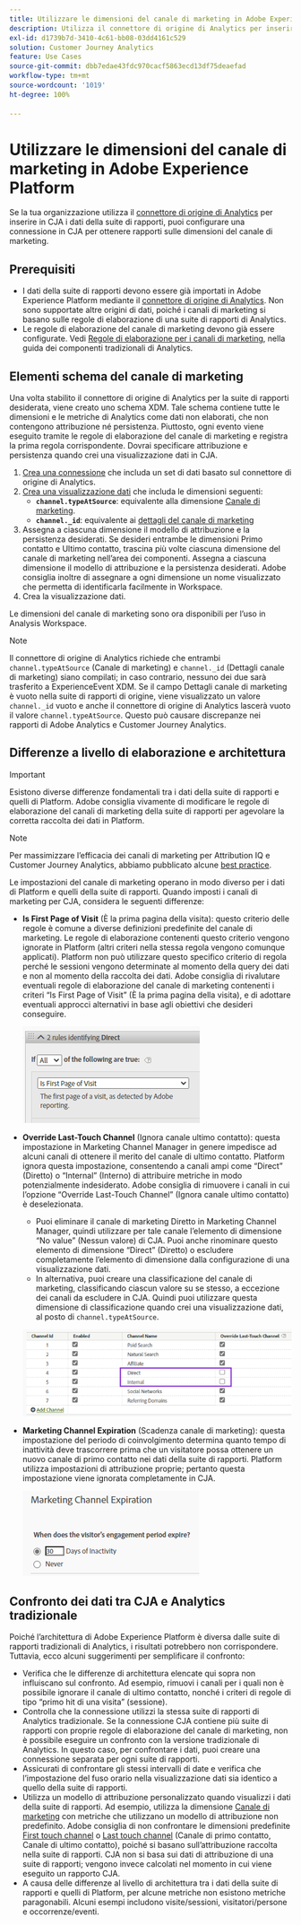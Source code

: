 ```yaml
---
title: Utilizzare le dimensioni del canale di marketing in Adobe Experience Platform
description: Utilizza il connettore di origine di Analytics per inserire regole di elaborazione del canale di marketing in Adobe Experience Platform.
exl-id: d1739b7d-3410-4c61-bb08-03dd4161c529
solution: Customer Journey Analytics
feature: Use Cases
source-git-commit: dbb7edae43fdc970cacf5863ecd13df75deaefad
workflow-type: tm+mt
source-wordcount: '1019'
ht-degree: 100%

---
```


# Utilizzare le dimensioni del canale di marketing in Adobe Experience Platform

Se la tua organizzazione utilizza il [connettore di origine di Analytics](https://experienceleague.adobe.com/docs/experience-platform/sources/connectors/adobe-applications/analytics.html?lang=it) per inserire in CJA i dati della suite di rapporti, puoi configurare una connessione in CJA per ottenere rapporti sulle dimensioni del canale di marketing.

## Prerequisiti

* I dati della suite di rapporti devono essere già importati in Adobe Experience Platform mediante il [connettore di origine di Analytics](https://experienceleague.adobe.com/docs/experience-platform/sources/connectors/adobe-applications/analytics.html). Non sono supportate altre origini di dati, poiché i canali di marketing si basano sulle regole di elaborazione di una suite di rapporti di Analytics.
* Le regole di elaborazione del canale di marketing devono già essere configurate. Vedi [Regole di elaborazione per i canali di marketing](https://experienceleague.adobe.com/docs/analytics/components/marketing-channels/c-rules.html?lang=it), nella guida dei componenti tradizionali di Analytics.

## Elementi schema del canale di marketing

Una volta stabilito il connettore di origine di Analytics per la suite di rapporti desiderata, viene creato uno schema XDM. Tale schema contiene tutte le dimensioni e le metriche di Analytics come dati non elaborati, che non contengono attribuzione né persistenza. Piuttosto, ogni evento viene eseguito tramite le regole di elaborazione del canale di marketing e registra la prima regola corrispondente. Dovrai specificare attribuzione e persistenza quando crei una visualizzazione dati in CJA.

1. [Crea una connessione](/help/connections/create-connection.md) che includa un set di dati basato sul connettore di origine di Analytics.
2. [Crea una visualizzazione dati](/help/data-views/create-dataview.md) che includa le dimensioni seguenti:
   * **`channel.typeAtSource`**: equivalente alla dimensione [Canale di marketing](https://experienceleague.adobe.com/docs/analytics/components/dimensions/marketing-channel.html?lang=it).
   * **`channel._id`**: equivalente ai [dettagli del canale di marketing](https://experienceleague.adobe.com/docs/analytics/components/dimensions/marketing-detail.html?lang=it)
3. Assegna a ciascuna dimensione il modello di attribuzione e la persistenza desiderati. Se desideri entrambe le dimensioni Primo contatto e Ultimo contatto, trascina più volte ciascuna dimensione del canale di marketing nell’area dei componenti. Assegna a ciascuna dimensione il modello di attribuzione e la persistenza desiderati. Adobe consiglia inoltre di assegnare a ogni dimensione un nome visualizzato che permetta di identificarla facilmente in Workspace.
4. Crea la visualizzazione dati.

Le dimensioni del canale di marketing sono ora disponibili per l’uso in Analysis Workspace.

>[!NOTE]
>
> Il connettore di origine di Analytics richiede che entrambi `channel.typeAtSource` (Canale di marketing) e `channel._id` (Dettagli canale di marketing) siano compilati; in caso contrario, nessuno dei due sarà trasferito a ExperienceEvent XDM. Se il campo Dettagli canale di marketing è vuoto nella suite di rapporti di origine, viene visualizzato un valore `channel._id` vuoto e anche il connettore di origine di Analytics lascerà vuoto il valore `channel.typeAtSource`. Questo può causare discrepanze nei rapporti di Adobe Analytics e Customer Journey Analytics.

## Differenze a livello di elaborazione e architettura

>[!IMPORTANT]
>
>Esistono diverse differenze fondamentali tra i dati della suite di rapporti e quelli di Platform. Adobe consiglia vivamente di modificare le regole di elaborazione del canali di marketing della suite di rapporti per agevolare la corretta raccolta dei dati in Platform.

>[!NOTE]
>
>Per massimizzare l’efficacia dei canali di marketing per Attribution IQ e Customer Journey Analytics, abbiamo pubblicato alcune [best practice](https://experienceleague.adobe.com/docs/analytics/components/marketing-channels/mchannel-best-practices.html?lang=it).

Le impostazioni del canale di marketing operano in modo diverso per i dati di Platform e quelli della suite di rapporti. Quando imposti i canali di marketing per CJA, considera le seguenti differenze:

* **Is First Page of Visit** (È la prima pagina della visita): questo criterio delle regole è comune a diverse definizioni predefinite del canale di marketing. Le regole di elaborazione contenenti questo criterio vengono ignorate in Platform (altri criteri nella stessa regola vengono comunque applicati). Platform non può utilizzare questo specifico criterio di regola perché le sessioni vengono determinate al momento della query dei dati e non al momento della raccolta dei dati. Adobe consiglia di rivalutare eventuali regole di elaborazione del canale di marketing contenenti i criteri “Is First Page of Visit” (È la prima pagina della visita), e di adottare eventuali approcci alternativi in base agli obiettivi che desideri conseguire.

   ![Prima pagina della visita](../assets/first-page-of-visit.png)

* **Override Last-Touch Channel** (Ignora canale ultimo contatto): questa impostazione in Marketing Channel Manager in genere impedisce ad alcuni canali di ottenere il merito del canale di ultimo contatto. Platform ignora questa impostazione, consentendo a canali ampi come “Direct” (Diretto) o “Internal” (Interno) di attribuire metriche in modo potenzialmente indesiderato. Adobe consiglia di rimuovere i canali in cui l’opzione “Override Last-Touch Channel” (Ignora canale ultimo contatto) è deselezionata.
   * Puoi eliminare il canale di marketing Diretto in Marketing Channel Manager, quindi utilizzare per tale canale l’elemento di dimensione “No value” (Nessun valore) di CJA. Puoi anche rinominare questo elemento di dimensione “Direct” (Diretto) o escludere completamente l’elemento di dimensione dalla configurazione di una visualizzazione dati.
   * In alternativa, puoi creare una classificazione del canale di marketing, classificando ciascun valore su se stesso, a eccezione dei canali da escludere in CJA. Quindi puoi utilizzare questa dimensione di classificazione quando crei una visualizzazione dati, al posto di `channel.typeAtSource`.

   ![Ignora canale ultimo contatto](../assets/override-last-touch-channel.png)

* **Marketing Channel Expiration** (Scadenza canale di marketing): questa impostazione del periodo di coinvolgimento determina quanto tempo di inattività deve trascorrere prima che un visitatore possa ottenere un nuovo canale di primo contatto nei dati della suite di rapporti. Platform utilizza impostazioni di attribuzione proprie; pertanto questa impostazione viene ignorata completamente in CJA.

   ![Scadenza canale di marketing](../assets/marketing-channel-expiration.png)

## Confronto dei dati tra CJA e Analytics tradizionale

Poiché l’architettura di Adobe Experience Platform è diversa dalle suite di rapporti tradizionali di Analytics, i risultati potrebbero non corrispondere. Tuttavia, ecco alcuni suggerimenti per semplificare il confronto:

* Verifica che le differenze di architettura elencate qui sopra non influiscano sul confronto. Ad esempio, rimuovi i canali per i quali non è possibile ignorare il canale di ultimo contatto, nonché i criteri di regole di tipo “primo hit di una visita” (sessione).
* Controlla che la connessione utilizzi la stessa suite di rapporti di Analytics tradizionale. Se la connessione CJA contiene più suite di rapporti con proprie regole di elaborazione del canale di marketing, non è possibile eseguire un confronto con la versione tradizionale di Analytics. In questo caso, per confrontare i dati, puoi creare una connessione separata per ogni suite di rapporti.
* Assicurati di confrontare gli stessi intervalli di date e verifica che l’impostazione del fuso orario nella visualizzazione dati sia identico a quello della suite di rapporti.
* Utilizza un modello di attribuzione personalizzato quando visualizzi i dati della suite di rapporti. Ad esempio, utilizza la dimensione [Canale di marketing](https://experienceleague.adobe.com/docs/analytics/components/dimensions/marketing-channel.html) con metriche che utilizzano un modello di attribuzione non predefinito. Adobe consiglia di non confrontare le dimensioni predefinite [First touch channel](https://experienceleague.adobe.com/docs/analytics/components/dimensions/first-touch-channel.html?lang=it) o [Last touch channel](https://experienceleague.adobe.com/docs/analytics/components/dimensions/last-touch-channel.html?lang=it) (Canale di primo contatto, Canale di ultimo contatto), poiché si basano sull’attribuzione raccolta nella suite di rapporti. CJA non si basa sui dati di attribuzione di una suite di rapporti; vengono invece calcolati nel momento in cui viene eseguito un rapporto CJA.
* A causa delle differenze al livello di architettura tra i dati della suite di rapporti e quelli di Platform, per alcune metriche non esistono metriche paragonabili. Alcuni esempi includono visite/sessioni, visitatori/persone e occorrenze/eventi.
